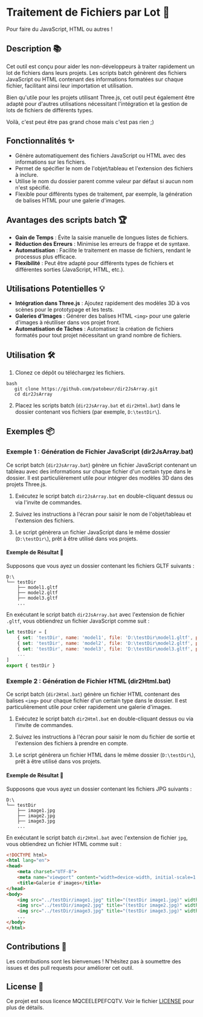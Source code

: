 # Traitement de Fichiers par Lot 🚀
Pour faire du JavaScript, HTML ou autres ! 

## Description 📚

Cet outil est conçu pour aider les non-développeurs à traiter rapidement un lot de fichiers dans leurs projets. Les scripts batch génèrent des fichiers JavaScript ou HTML contenant des informations formatées sur chaque fichier, facilitant ainsi leur importation et utilisation. 

Bien qu'utile pour les projets utilisant Three.js, cet outil peut également être adapté pour d'autres utilisations nécessitant l'intégration et la gestion de lots de fichiers de différents types.

Voilà, c'est peut être pas grand chose mais c'est pas rien ;)

## Fonctionnalités ✨

- Génère automatiquement des fichiers JavaScript ou HTML avec des informations sur les fichiers.
- Permet de spécifier le nom de l'objet/tableau et l'extension des fichiers à inclure.
- Utilise le nom du dossier parent comme valeur par défaut si aucun nom n'est spécifié.
- Flexible pour différents types de traitement, par exemple, la génération de balises HTML pour une galerie d'images.

## Avantages des scripts batch 🏆 

- **Gain de Temps** : Évite la saisie manuelle de longues listes de fichiers.
- **Réduction des Erreurs** : Minimise les erreurs de frappe et de syntaxe.
- **Automatisation** : Facilite le traitement en masse de fichiers, rendant le processus plus efficace.
- **Flexibilité** : Peut être adapté pour différents types de fichiers et différentes sorties (JavaScript, HTML, etc.).

## Utilisations Potentielles 💡

- **Intégration dans Three.js** : Ajoutez rapidement des modèles 3D à vos scènes pour le prototypage et les tests.
- **Galeries d'Images** : Générer des balises HTML `<img>` pour une galerie d'images à réutiliser dans vos projet front.
- **Automatisation de Tâches** : Automatisez la création de fichiers formatés pour tout projet nécessitant un grand nombre de fichiers.

## Utilisation 🛠️

1. Clonez ce dépôt ou téléchargez les fichiers.

```
bash
   git clone https://github.com/patobeur/dir2JsArray.git
   cd dir2JsArray
```

2. Placez les scripts batch (`dir2JsArray.bat` et `dir2Html.bat`) dans le dossier contenant vos fichiers (par exemple, `D:\testDir\`).

## Exemples 📦

### Exemple 1 : Génération de Fichier JavaScript (dir2JsArray.bat)

Ce script batch (`dir2JsArray.bat`) génère un fichier JavaScript contenant un tableau avec des informations sur chaque fichier d'un certain type dans le dossier. Il est particulièrement utile pour intégrer des modèles 3D dans des projets Three.js.

1. Exécutez le script batch `dir2JsArray.bat` en double-cliquant dessus ou via l'invite de commandes.

2. Suivez les instructions à l'écran pour saisir le nom de l'objet/tableau et l'extension des fichiers.

3. Le script génèrera un fichier JavaScript dans le même dossier (`D:\testDir\`), prêt à être utilisé dans vos projets.

#### Exemple de Résultat 📝

Supposons que vous ayez un dossier contenant les fichiers GLTF suivants :

```
D:\
└── testDir
    ├── model1.gltf
    ├── model2.gltf
    ├── model3.gltf
    ...
```

En exécutant le script batch `dir2JsArray.bat` avec l'extension de fichier `.gltf`, vous obtiendrez un fichier JavaScript comme suit :

```javascript
let testDir = [
    { set: 'testDir', name: 'model1', file: 'D:\testDir\model1.gltf', position: { x: 0, y: 0, z: 0 } },
    { set: 'testDir', name: 'model2', file: 'D:\testDir\model2.gltf', position: { x: 0, y: 0, z: 0 } },
    { set: 'testDir', name: 'model3', file: 'D:\testDir\model3.gltf', position: { x: 0, y: 0, z: 0 } },
    ...
]
export { testDir }
```

### Exemple 2 : Génération de Fichier HTML (dir2Html.bat)

Ce script batch (`dir2Html.bat`) génère un fichier HTML contenant des balises `<img>` pour chaque fichier d'un certain type dans le dossier. Il est particulièrement utile pour créer rapidement une galerie d'images.

1. Exécutez le script batch `dir2Html.bat` en double-cliquant dessus ou via l'invite de commandes.

2. Suivez les instructions à l'écran pour saisir le nom du fichier de sortie et l'extension des fichiers à prendre en compte.

3. Le script génèrera un fichier HTML dans le même dossier (`D:\testDir\`), prêt à être utilisé dans vos projets.

#### Exemple de Résultat 📝

Supposons que vous ayez un dossier contenant les fichiers JPG suivants :

```
D:\
└── testDir
    ├── image1.jpg
    ├── image2.jpg
    ├── image3.jpg
    ...
```

En exécutant le script batch `dir2Html.bat` avec l'extension de fichier `jpg`, vous obtiendrez un fichier HTML comme suit :

```html
<!DOCTYPE html>
<html lang="en">
<head>
    <meta charset="UTF-8">
    <meta name="viewport" content="width=device-width, initial-scale=1.0">
    <title>Galerie d'images</title>
</head>
<body>
    <img src="../testDir/image1.jpg" title="(testDir image1.jpg)" width="150px" height="auto" alt="image1.jpg">
    <img src="../testDir/image2.jpg" title="(testDir image2.jpg)" width="150px" height="auto" alt="image2.jpg">
    <img src="../testDir/image3.jpg" title="(testDir image3.jpg)" width="150px" height="auto" alt="image3.jpg">
    ...
</body>
</html>
```

## Contributions 💬

Les contributions sont les bienvenues ! N'hésitez pas à soumettre des issues et des pull requests pour améliorer cet outil.

## License 📜
Ce projet est sous licence MQCEELEPEFCQTV. Voir le fichier [LICENSE](MaintenantQueCEstEnLigneEtPublicTEnFaitCQueTuVeux) pour plus de détails.
